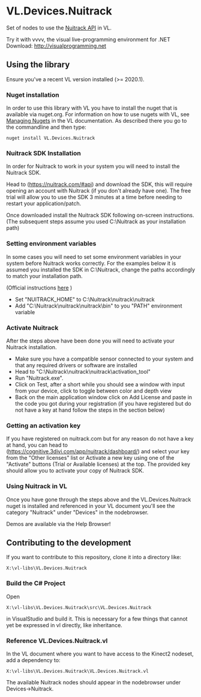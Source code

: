 # VL.Devices.Nuitrack
Set of nodes to use the [Nuitrack API](https://nuitrack.com) in VL.

Try it with vvvv, the visual live-programming environment for .NET  
Download: http://visualprogramming.net

## Using the library
Ensure you've a recent VL version installed (>= 2020.1).

### Nuget installation
In order to use this library with VL you have to install the nuget that is available via nuget.org. For information on how to use nugets with VL, see [Managing Nugets](https://thegraybook.vvvv.org/reference/libraries/dependencies.html#manage-nugets) in the VL documentation. As described there you go to the commandline and then type:

    nuget install VL.Devices.Nuitrack

### Nuitrack SDK Installation

In order for Nuitrack to work in your system you will need to install the Nuitrack SDK.

Head to (https://nuitrack.com/#api) and download the SDK, this will require opening an account with Nuitrack (if you don't already have one). The free trial will allow you to use the SDK 3 minutes at a time before needing to restart your application/patch.

Once downloaded install the Nuitrack SDK following on-screen instructions. (The subsequent steps assume you used C:\Nuitrack as your installation path)

### Setting environment variables

In some cases you will need to set some environment variables in your system before Nuitrack works correctly. For the examples below it is assumed you installed the SDK in C:\Nuitrack, change the paths accordingly to match your installation path.

(Official instructions [here](http://download.3divi.com/Nuitrack/doc/Installation_page.html) )

- Set "NUITRACK_HOME" to C:\Nuitrack\nuitrack\nuitrack
- Add "C:\Nuitrack\nuitrack\nuitrack\bin" to you "PATH" environment variable

### Activate Nuitrack

After the steps above have been done you will need to activate your Nuitrack installation. 

- Make sure you have a compatible sensor connected to your system and that any required drivers or software are installed
- Head to "C:\Nuitrack\nuitrack\nuitrack\activation_tool" 
- Run "Nuitrack.exe".
- Click on Test, after a short while you should see a window with input from your device, click to toggle between color and depth view
- Back on the main application window click on Add License and paste in the code you got during your registration (if you have registered but do not have a key at hand follow the steps in the section below)

### Getting an activation key

If you have registered on nuitrack.com but for any reason do not have a key at hand, you can head to (https://cognitive.3divi.com/app/nuitrack/dashboard/) and select your key from the "Other licenses" list or Activate a new key using one of the "Activate" buttons (Trial or Available licenses) at the top. The provided key should allow you to activate your copy of Nuitrack SDK.

### Using Nuitrack in VL

Once you have gone through the steps above and the VL.Devices.Nuitrack nuget is installed and referenced in your VL document you'll see the category "Nuitrack" under "Devices" in the nodebrowser.

Demos are available via the Help Browser!

## Contributing to the development
If you want to contribute to this repository, clone it into a directory like:
 
    X:\vl-libs\VL.Devices.Nuitrack

### Build the C# Project
Open

    X:\vl-libs\VL.Devices.Nuitrack\src\VL.Devices.Nuitrack
    
in VisualStudio and build it. This is necessary for a few things that cannot yet be expressed in vl directly, like inheritance.

### Reference VL.Devices.Nuitrack.vl

In the VL document where you want to have access to the Kinect2 nodeset, add a dependency to:

	X:\vl-libs\VL.Devices.Nuitrack\VL.Devices.Nuitrack.vl

The available Nuitrack nodes should appear in the nodebrowser under Devices->Nuitrack.
